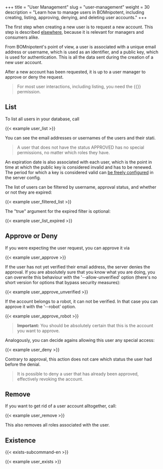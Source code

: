 +++
title = "User Management"
slug = "user-management"
weight = 30
description = "Learn how to manage users in BOMnipotent, including creating, listing, approving, denying, and deleting user accounts."
+++

The first step when creating a new user is to request a new account. This step is described [elsewhere](/client/basics/account-creation/), because it is relevant for managers and consumers alike.

From BOMnipotent's point of view, a user is associated with a unique email address or username, which is used as an identifier, and a public key, which is used for authentication. This is all the data sent during the creation of a new user account.

After a new account has been requested, it is up to a user manager to approve or deny the request.

> For most user interactions, including listing, you need the {{<user-management-en>}} permission.

## List

To list all users in your database, call

{{< example user_list >}}

You can see the email addresses or usernames of the users and their stati. 

> A user that does not have the status APPROVED has no special permissions, no matter which roles they have.

An expiration date is also associated with each user, which is the point in time at which the public key is considered invalid and has to be renewed. The period for which a key is considered valid can [be freely configured](/server/configuration/optional/user-expiration-period/) in the server config.

The list of users can be filtered by username, approval status, and whether or not they are expired:

{{< example user_filtered_list >}}

The "true" argument for the expired filter is optional:

{{< example user_list_expired >}}

## Approve or Deny

If you were expecting the user request, you can approve it via

{{< example user_approve >}}

If the user has not yet verified their email address, the server denies the approval. If you are absolutely sure that you know what you are doing, you can overwrite this behaviour with the '--allow-unverified' option (there's no short version for options that bypass security measures):

{{< example user_approve_unverified >}}

If the account belongs to a robot, it can not be verified. In that case you can approve it with the '--robot' option.

{{< example user_approve_robot >}}

> **Important:** You should be absolutely certain that this is the account you want to approve.

Analogously, you can decide agains allowing this user any special access:

{{< example user_deny >}}

Contrary to approval, this action does not care which status the user had before the denial.

> It is possible to deny a user that has already been approved, effectively revoking the account.

## Remove

If you want to get rid of a user account alltogether, call:

{{< example user_remove >}}

This also removes all roles associated with the user.

## Existence

{{< exists-subcommand-en >}}

{{< example user_exists >}}
